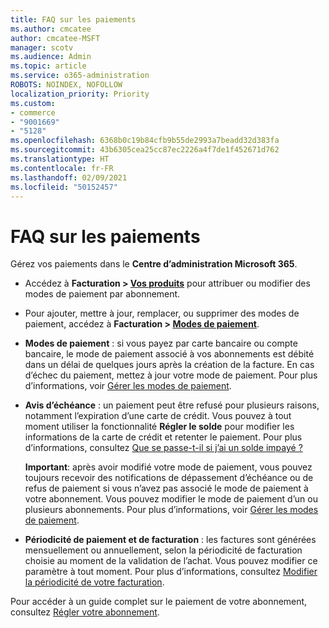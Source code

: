 ```yaml
---
title: FAQ sur les paiements
ms.author: cmcatee
author: cmcatee-MSFT
manager: scotv
ms.audience: Admin
ms.topic: article
ms.service: o365-administration
ROBOTS: NOINDEX, NOFOLLOW
localization_priority: Priority
ms.custom:
- commerce
- "9001669"
- "5128"
ms.openlocfilehash: 6368b0c19b84cfb9b55de2993a7beadd32d383fa
ms.sourcegitcommit: 43b6305cea25cc87ec2226a4f7de1f452671d762
ms.translationtype: HT
ms.contentlocale: fr-FR
ms.lasthandoff: 02/09/2021
ms.locfileid: "50152457"
---
```

# <a name="payment-faq"></a>FAQ sur les paiements

Gérez vos paiements dans le **Centre d’administration Microsoft 365**.

- Accédez à **Facturation > [Vos produits](https://go.microsoft.com/fwlink/p/?linkid=842054)** pour attribuer ou modifier des modes de paiement par abonnement.
- Pour ajouter, mettre à jour, remplacer, ou supprimer des modes de paiement, accédez à **Facturation > [Modes de paiement](https://go.microsoft.com/fwlink/p/?linkid=2018806)**.

- **Modes de paiement** : si vous payez par carte bancaire ou compte bancaire, le mode de paiement associé à vos abonnements est débité dans un délai de quelques jours après la création de la facture. En cas d’échec du paiement, mettez à jour votre mode de paiement. Pour plus d’informations, voir [Gérer les modes de paiement](https://docs.microsoft.com/microsoft-365/commerce/billing-and-payments/manage-payment-methods).

- **Avis d’échéance** : un paiement peut être refusé pour plusieurs raisons, notamment l’expiration d’une carte de crédit. Vous pouvez à tout moment utiliser la fonctionnalité **Régler le solde** pour modifier les informations de la carte de crédit et retenter le paiement. Pour plus d’informations, consultez [Que se passe-t-il si j’ai un solde impayé ?](https://docs.microsoft.com/microsoft-365/commerce/billing-and-payments/pay-for-your-subscription#what-if-i-have-an-outstanding-balance)

    **Important**: après avoir modifié votre mode de paiement, vous pouvez toujours recevoir des notifications de dépassement d’échéance ou de refus de paiement si vous n’avez pas associé le mode de paiement à votre abonnement. Vous pouvez modifier le mode de paiement d’un ou plusieurs abonnements. Pour plus d’informations, voir [Gérer les modes de paiement](https://docs.microsoft.com/microsoft-365/commerce/billing-and-payments/manage-payment-methods).

- **Périodicité de paiement et de facturation** : les factures sont générées mensuellement ou annuellement, selon la périodicité de facturation choisie au moment de la validation de l’achat. Vous pouvez modifier ce paramètre à tout moment. Pour plus d’informations, consultez [Modifier la périodicité de votre facturation](https://docs.microsoft.com/microsoft-365/commerce/billing-and-payments/change-payment-frequency).

Pour accéder à un guide complet sur le paiement de votre abonnement, consultez [Régler votre abonnement](https://docs.microsoft.com/microsoft-365/commerce/billing-and-payments/pay-for-your-subscription).
